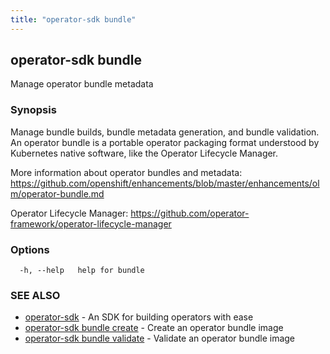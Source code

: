 ```yaml
---
title: "operator-sdk bundle"
---
```

## operator-sdk bundle

Manage operator bundle metadata

### Synopsis

Manage bundle builds, bundle metadata generation, and bundle validation.
An operator bundle is a portable operator packaging format understood by Kubernetes
native software, like the Operator Lifecycle Manager.

More information about operator bundles and metadata:
https://github.com/openshift/enhancements/blob/master/enhancements/olm/operator-bundle.md

Operator Lifecycle Manager:
https://github.com/operator-framework/operator-lifecycle-manager


### Options

```
  -h, --help   help for bundle
```

### SEE ALSO

* [operator-sdk](../operator-sdk)	 - An SDK for building operators with ease
* [operator-sdk bundle create](../operator-sdk_bundle_create)	 - Create an operator bundle image
* [operator-sdk bundle validate](../operator-sdk_bundle_validate)	 - Validate an operator bundle image


